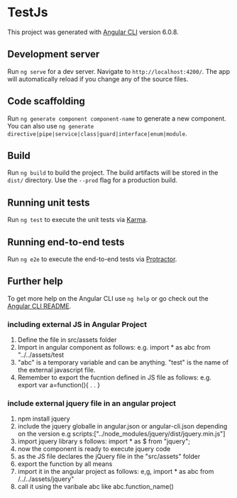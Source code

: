 # TestJs

This project was generated with [Angular CLI](https://github.com/angular/angular-cli) version 6.0.8.

## Development server

Run `ng serve` for a dev server. Navigate to `http://localhost:4200/`. The app will automatically reload if you change any of the source files.

## Code scaffolding

Run `ng generate component component-name` to generate a new component. You can also use `ng generate directive|pipe|service|class|guard|interface|enum|module`.

## Build

Run `ng build` to build the project. The build artifacts will be stored in the `dist/` directory. Use the `--prod` flag for a production build.

## Running unit tests

Run `ng test` to execute the unit tests via [Karma](https://karma-runner.github.io).

## Running end-to-end tests

Run `ng e2e` to execute the end-to-end tests via [Protractor](http://www.protractortest.org/).

## Further help

To get more help on the Angular CLI use `ng help` or go check out the [Angular CLI README](https://github.com/angular/angular-cli/blob/master/README.md).


### including external JS in Angular Project
1) Define the file in src/assets folder
2) Import in angular component as follows:
 e.g. import * as abc from "../../assets/test
3) "abc" is a temporary variable and can be anything. "test" is the name of the external javascript file.
4) Remember to export the fucntion defined in JS file as follows:
  e.g. export var a=function(){
  .
  .
  }

### include external jquery file in an angular project
1) npm install jquery
2) include the jquery globalle in angular.json or angular-cli.json depending on the version
 e.g scripts:["../node_modules/jquery/dist/jquery.min.js"]
3) import jquery library s follows:
 import * as $ from "jquery";
4) now the component is ready to execute jquery code
5) as the JS file declares the jQuery file in the "src/assets" folder
6) export the function by all means
7) import it in the angular project as follows:
 e,g, import * as abc from /../../assets/jquery"
8) call it using the varibale abc like abc.function_name() 
 
